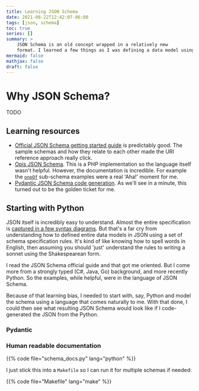 ```yaml
---
title: Learning JSON Schema
date: 2021-08-22T12:42:07-06:00
tags: [json, schema]
toc: true
series: []
summary: >
    JSON Schema is an old concept wrapped in a relatively new
    format. I learned a few things as I was defining a data model using JSON Schema.
mermaid: false
mathjax: false
draft: false
---
```


# Why JSON Schema?

TODO

## Learning resources

- [Official JSON Schema getting started guide](https://json-schema.org/learn/getting-started-step-by-step.html) is predictably good.
  The sample schemas and how they relate to each other made the URI reference approach really click.
- [Opis JSON Schema](https://opis.io/json-schema/2.x/). This is a PHP implementation so the language itself wasn't helpful.
  However, the documentation is incredible.
  For example the [`oneOf`](https://opis.io/json-schema/2.x/multiple-subschemas.html#oneof) sub-schema examples were a real 'Aha!' moment for me.
- [Pydantic JSON Schema code generation](https://pydantic-docs.helpmanual.io/usage/schema/). As we'll see in a minute, this turned out to be the golden ticket for me.

## Starting with Python

JSON itself is incredibly easy to understand.
Almost the entire specification is [captured in a few syntax diagrams](https://www.json.org/json-en.html).
But that's a far cry from understanding how to defined entire data models in JSON using a set of schema specification rules.
It's kind of like knowing how to spell words in English, then assuming you should 'just' understand the rules to writing a sonnet using the Shakespearean form.

I read the JSON Schema official guide and that got me oriented.
But I come more from a strongly typed (C#, Java, Go) background, and more recently Python.
So the examples, while helpful, were in the language of JSON Schema.

Because of that learning bias, I needed to start with, say, Python and model the schema using a language that comes naturally to me.
With that done, I could then see what resulting JSON Schema would look like if I code-generated the JSON from the Python.

### Pydantic

### Human readable documentation

{{% code file="schema_docs.py" lang="python" %}}

I just stick this into a `Makefile` so I can run it for multiple schemas if needed:

{{% code file="Makefile" lang="make" %}}
